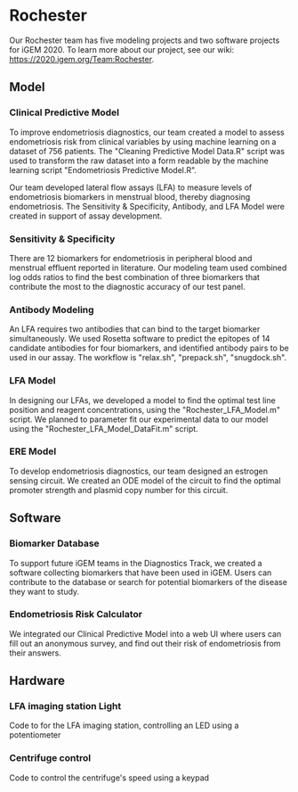 # Rochester
Our Rochester team has five modeling projects and two software projects for iGEM 2020.
To learn more about our project, see our wiki: https://2020.igem.org/Team:Rochester.

## Model
### Clinical Predictive Model
To improve endometriosis diagnostics, our team created a model to assess endometriosis risk from clinical variables by using machine learning on a dataset of 756 patients. The "Cleaning Predictive Model Data.R" script was used to transform the raw dataset into a form readable by the machine learning script "Endometriosis Predictive Model.R".

Our team developed lateral flow assays (LFA) to measure levels of endometriosis biomarkers in menstrual blood, thereby diagnosing endometriosis. The Sensitivity & Specificity, Antibody, and LFA Model were created in support of assay development.

### Sensitivity & Specificity
There are 12 biomarkers for endometriosis in peripheral blood and menstrual effluent reported in literature. Our modeling team used combined log odds ratios to find the best combination of three biomarkers that contribute the most to the diagnostic accuracy of our test panel.

### Antibody Modeling
An LFA requires two antibodies that can bind to the target biomarker simultaneously. We used Rosetta software to predict the epitopes of 14 candidate antibodies for four biomarkers, and identified antibody pairs to be used in our assay. The workflow is "relax.sh", "prepack.sh", "snugdock.sh".

### LFA Model
In designing our LFAs, we developed a model to find the optimal test line position and reagent concentrations, using the "Rochester_LFA_Model.m" script. We planned to parameter fit our experimental data to our model using the "Rochester_LFA_Model_DataFit.m" script.

### ERE Model
To develop endometriosis diagnostics, our team designed an estrogen sensing circuit. We created an ODE model of the circuit to find the optimal promoter strength and plasmid copy number for this circuit.

## Software
### Biomarker Database
To support future iGEM teams in the Diagnostics Track, we created a software collecting biomarkers that have been used in iGEM. Users can contribute to the database or search for potential biomarkers of the disease they want to study.

### Endometriosis Risk Calculator
We integrated our Clinical Predictive Model into a web UI where users can fill out an anonymous survey, and find out their risk of endometriosis from their answers.

## Hardware
### LFA imaging station Light
Code to for the LFA imaging station, controlling an LED using a potentiometer

### Centrifuge control
Code to control the centrifuge's speed using a keypad

